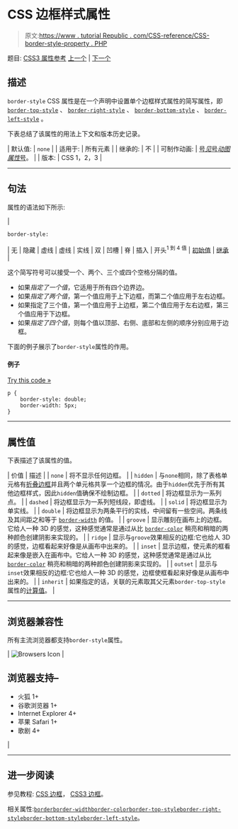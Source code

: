 # CSS 边框样式属性

> 原文:[https://www . tutorial Republic . com/CSS-reference/CSS-border-style-property . PHP](https://www.tutorialrepublic.com/css-reference/css-border-style-property.php)

题目: [CSS3 属性参考](css3-properties.php) [上一个](css-border-spacing-property.php) | [下一个](css-border-top-property.php)

## 描述

`border-style` CSS 属性是在一个声明中设置单个边框样式属性的简写属性，即 [`border-top-style`](css-border-top-style-property.php) 、 [`border-right-style`](css-border-right-style-property.php) 、 [`border-bottom-style`](css-border-bottom-style-property.php) 、 [`border-left-style`](css-border-left-style-property.php) 。

下表总结了该属性的用法上下文和版本历史记录。

| 默认值: | `none` |
| 适用于: | 所有元素 |
| 继承的: | 不 |
| 可制作动画: | [号*见*号*动图属性*号](css-animatable-properties.php)。 |
| 版本: | CSS 1，2，3 |

* * *

## 句法

属性的语法如下所示:

| 

```
border-style: 
```

 | 无 &#124; 隐藏 &#124; 虚线 &#124; 虚线 &#124; 实线 &#124; 双 &#124; 凹槽 &#124; 脊 &#124; 插入 &#124; 开头<sup>1 到 4 值</sup> &#124; [初始值](../definitions.php#initial) &#124; [继承](../definitions.php#inherit) |

这个简写符号可以接受一个、两个、三个或四个空格分隔的值。

*   如果*指定了一个值*，它适用于所有四个边界边。
*   如果*指定了两个值*，第一个值应用于上下边框，而第二个值应用于左右边框。
*   如果指定了三个值，第一个值应用于上边框，第二个值应用于左右边框，第三个值应用于下边框。
*   如果*指定了四个值*，则每个值以顶部、右侧、底部和左侧的顺序分别应用于边框。

下面的例子展示了`border-style`属性的作用。

#### 例子

[Try this code »](../codelab.php?topic=css&file=border-style-property "Try this code using online Editor")

```
p {
    border-style: double;
    border-width: 5px;
}
```

* * *

## 属性值

下表描述了该属性的值。

| 价值 | 描述 |
| `none` | 将不显示任何边框。 |
| `hidden` | 与`none`相同，除了表格单元格有[折叠边框](css-border-collapse-property.php)并且两个单元格共享一个边框的情况。由于`hidden`优先于所有其他边框样式，因此`hidden`值确保不绘制边框。 |
| `dotted` | 将边框显示为一系列点。 |
| `dashed` | 将边框显示为一系列短线段，即虚线。 |
| `solid` | 将边框显示为单实线。 |
| `double` | 将边框显示为两条平行的实线，中间留有一些空间。两条线及其间距之和等于 [`border-width`](css-border-width-property.php) 的值。 |
| `groove` | 显示雕刻在画布上的边框。它给人一种 3D 的感觉，这种感觉通常是通过从比 [`border-color`](css-border-color-property.php) 稍亮和稍暗的两种颜色创建阴影来实现的。 |
| `ridge` | 显示与`groove`效果相反的边框:它也给人 3D 的感觉，边框看起来好像是从画布中出来的。 |
| `inset` | 显示边框，使元素的框看起来像是嵌入在画布中。它给人一种 3D 的感觉，这种感觉通常是通过从比 [`border-color`](css-border-color-property.php) 稍亮和稍暗的两种颜色创建阴影来实现的。 |
| `outset` | 显示与`inset`效果相反的边框:它也给人一种 3D 的感觉，边框使框看起来好像是从画布中出来的。 |
| `inherit` | 如果指定的话，关联的元素取其父元素`border-top-style`属性的[计算值](../definitions.php#computed-value)。 |

* * *

## 浏览器兼容性

所有主流浏览器都支持`border-style`属性。

| ![Browsers Icon](../Images/e9331123c77668c1832e541c2fca1002.png) | 

## 浏览器支持–

*   火狐 1+
*   谷歌浏览器 1+
*   Internet Explorer 4+
*   苹果 Safari 1+
*   歌剧 4+

 |

* * *

## 进一步阅读

参见教程: [CSS 边框](../css-tutorial/css-border.php)， [CSS3 边框](../css-tutorial/css3-border.php)。

相关属性:[`border`](css-border-bottom-property.php)[`border-width`](css-border-width-property.php)[`border-color`](css-border-color-property.php)[`border-top-style`](css-border-top-style-property.php)[`border-right-style`](css-border-right-style-property.php)[`border-bottom-style`](css-border-bottom-style-property.php)[`border-left-style`](css-border-left-style-property.php)。